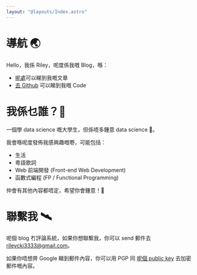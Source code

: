 ```yaml
---
layout: "@layouts/Index.astro"
---
```


# 導航 🌏

Hello，我係 Riley，呢度係我嘅 Blog，喺：

- [呢處](/articles)可以睇到我嘅文章
- [去 Github](https://github.com/tkngaejcpi) 可以睇到我嘅 Code

# 我係乜誰？🤔

一個學 data science 嘅大學生，但係唔多鍾意 data science 🫠。

我會喺呢度發佈我感興趣嘅嘢，可能包括：

- 生活
- 粵語歌詞
- Web 前端開發 (Front-end Web Development)
- 函數式編程 (FP / Functional Programming)

仲會有其他內容都唔定，希望你會鍾意！🥰

# 聯繫我 🛰️

呢個 blog 冇評論系統，如果你想聯繫我，你可以 send 郵件去 [rileycki3333@gmail.com](mailto:rileycki3333@gmail.com)。

如果你唔想畀 Google 睇到郵件內容，你可以用 PGP 同 [呢個 public key](https://keyserver.ubuntu.com/pks/lookup?search=2DCA16B2B2AA340415F64BFDA66EDA38FCCB5C18&exact=on&op=index) 去加密郵件嘅內容。
